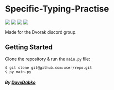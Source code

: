 # Specific-Typing-Practise
![](https://img.shields.io/badge/build-passing-green/?style=flat-square)
![](https://img.shields.io/github/repo-size/DaveDabko/Specific-Typing-Practise?style=flat-square)
![](https://img.shields.io/github/issues/DaveDabko/Specific-Typing-Practise?style=flat-square)
![](https://img.shields.io/github/v/release/DaveDabko/Specific-Typing-Practise?include_prereleases&style=flat-square)

Made for the Dvorak discord group.<br>

## Getting Started

Clone the repository & run the `main.py` file: 
```
$ git clone git@github.com:user/repo.git
$ py main.py
```

<h5>By <a href="https://github.com/DaveDabko">DaveDabko</a></h5>
